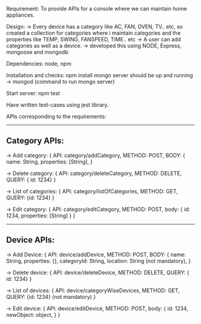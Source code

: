 Requirement: To provide APIs for a console where we can maintain home appliances.

Design:
  -> Every device has a category like AC, FAN, OVEN, TV.. etc, so created a collection for categories where i maintain categories and the properties  like TEMP, SWING, FANSPEED, TIME.. etc
  -> A user can add categories as well as a device.
  -> developed this using NODE, Express, mongoose and mongodb

Dependencies:
  node, npm

Installation and checks:
  npm install
  mongo server should be up and running
  -> mongod (command to run mongo server)

Start server:
  npm test

Have written test-cases using jest library.

APIs corresponding to the requirements:

--------------
Category APIs:
--------------
-> Add category: {
    API: category/addCategory,
    METHOD: POST,
    BODY: {
      name: String,
      properties: [String],
    }

-> Delete category: {
    API: category/deleteCategory,
    METHOD: DELETE,
    QUERY: { id: 1234}
}

-> List of categories: {
    API: category/listOfCategories,
    METHOD: GET,
    QUERY: {id: 1234}
}

-> Edit category: {
    API: category/editCategory,
    METHOD: POST,
    body: {
      id: 1234,
      properties: [String]
    }
}

------------
Device APIs:
------------
-> Add Device: {
    API: device/addDevice,
    METHOD: POST,
    BODY: {
      name: String,
      properties: {},
      categoryId: String,
      location: String (not mandatory),
    }

-> Delete device: {
    API: device/deleteDevice,
    METHOD: DELETE,
    QUERY: { id: 1234}
}

-> List of devices: {
    API: device/categoryWiseDevices,
    METHOD: GET,
    QUERY: {id: 1234} (not mandatory)
}

-> Edit device: {
    API: device/editDevice,
    METHOD: POST,
    body: {
      id: 1234,
      newObject: object,
    }
}